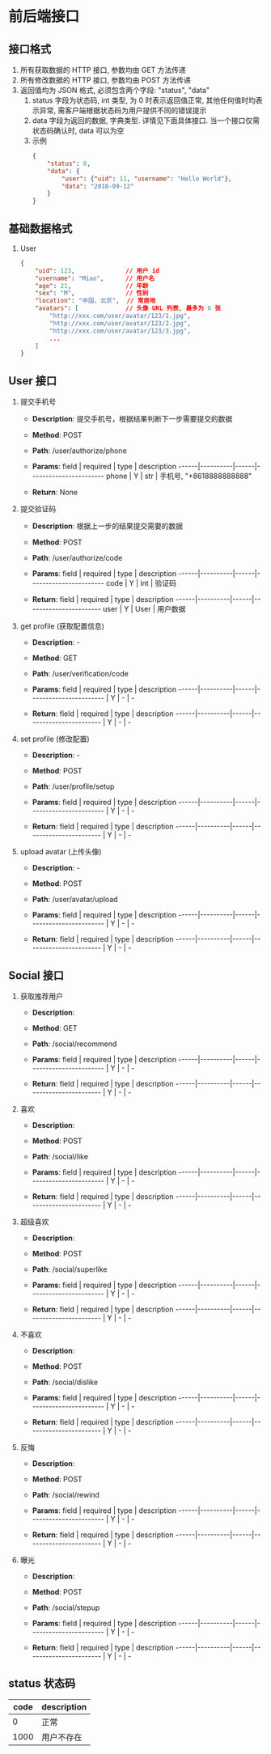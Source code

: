 前后端接口
==========

## 接口格式

1. 所有获取数据的 HTTP 接口, 参数均由 GET 方法传递
2. 所有修改数据的 HTTP 接口, 参数均由 POST 方法传递
3. 返回值均为 JSON 格式, 必须包含两个字段: "status", "data"
    1. status 字段为状态码, int 类型, 为 0 时表示返回值正常, 其他任何值时均表示异常, 需客户端根据状态码为用户提供不同的错误提示
    2. data 字段为返回的数据, 字典类型. 详情见下面具体接口. 当一个接口仅需状态码确认时, data 可以为空
    3. 示例
       ```json
       {
           "status": 0,
           "data": {
               "user": {"uid": 11, "username": "Hello World"},
               "data": "2018-09-12"
           }
       }
       ```


## 基础数据格式

1. User
    ```json
    {
        "uid": 123,              // 用户 id
        "username": "Miao",      // 用户名
        "age": 21,               // 年龄
        "sex": "M",              // 性别
        "location": "中国，北京",  // 常居地
        "avatars": [             // 头像 URL 列表, 最多为 6 张
            "http://xxx.com/user/avatar/123/1.jpg",
            "http://xxx.com/user/avatar/123/2.jpg",
            "http://xxx.com/user/avatar/123/3.jpg",
            ...
        ]
    }
    ```

## User 接口

1. 提交手机号
    * **Description**: 提交手机号，根据结果判断下一步需要提交的数据
    * **Method**: POST
    * **Path**: /user/authorize/phone
    * **Params**:
        field | required | type | description
        ------|----------|------|-----------------------
        phone |        Y |  str | 手机号, "+8618888888888"

    * **Return**: None

2. 提交验证码
    * **Description**: 根据上一步的结果提交需要的数据
    * **Method**: POST
    * **Path**: /user/authorize/code
    * **Params**:
        field | required | type | description
        ------|----------|------|-----------------------
         code |        Y |  int | 验证码

    * **Return**:
        field | required | type | description
        ------|----------|------|-----------------------
         user |        Y | User | 用户数据

3. get profile (获取配置信息)
    * **Description**: -
    * **Method**: GET
    * **Path**: /user/verification/code
    * **Params**:
        field | required | type | description
        ------|----------|------|-----------------------
              |        Y |    - | -

    * **Return**:
        field | required | type | description
        ------|----------|------|-----------------------
              |        Y |    - | -

4. set profile (修改配置)
    * **Description**: -
    * **Method**: POST
    * **Path**: /user/profile/setup
    * **Params**:
        field | required | type | description
        ------|----------|------|-----------------------
              |        Y |    - | -

    * **Return**:
        field | required | type | description
        ------|----------|------|-----------------------
              |        Y |    - | -

5. upload avatar (上传头像)
    * **Description**: -
    * **Method**: POST
    * **Path**: /user/avatar/upload
    * **Params**:
        field | required | type | description
        ------|----------|------|-----------------------
              |        Y |    - | -

    * **Return**:
        field | required | type | description
        ------|----------|------|-----------------------
              |        Y |    - | -


## Social 接口

1. 获取推荐用户
    * **Description**:
    * **Method**: GET
    * **Path**: /social/recommend
    * **Params**:
        field | required | type | description
        ------|----------|------|-----------------------
              |        Y |    - | -

    * **Return**:
        field | required | type | description
        ------|----------|------|-----------------------
              |        Y |    - | -

2. 喜欢
    * **Description**:
    * **Method**: POST
    * **Path**: /social/like
    * **Params**:
        field | required | type | description
        ------|----------|------|-----------------------
              |        Y |    - | -

    * **Return**:
        field | required | type | description
        ------|----------|------|-----------------------
              |        Y |    - | -

3. 超级喜欢
    * **Description**:
    * **Method**: POST
    * **Path**: /social/superlike
    * **Params**:
        field | required | type | description
        ------|----------|------|-----------------------
              |        Y |    - | -

    * **Return**:
        field | required | type | description
        ------|----------|------|-----------------------
              |        Y |    - | -

4. 不喜欢
    * **Description**:
    * **Method**: POST
    * **Path**: /social/dislike
    * **Params**:
        field | required | type | description
        ------|----------|------|-----------------------
              |        Y |    - | -

    * **Return**:
        field | required | type | description
        ------|----------|------|-----------------------
              |        Y |    - | -

5. 反悔
    * **Description**:
    * **Method**: POST
    * **Path**: /social/rewind
    * **Params**:
        field | required | type | description
        ------|----------|------|-----------------------
              |        Y |    - | -

    * **Return**:
        field | required | type | description
        ------|----------|------|-----------------------
              |        Y |    - | -

6. 曝光
    * **Description**:
    * **Method**: POST
    * **Path**: /social/stepup
    * **Params**:
        field | required | type | description
        ------|----------|------|-----------------------
              |        Y |    - | -

    * **Return**:
        field | required | type | description
        ------|----------|------|-----------------------
              |        Y |    - | -


## status 状态码

code | description
-----|-------------
   0 | 正常
1000 | 用户不存在
